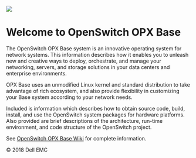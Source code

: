 ![](https://github.com/open-switch/opx-docs/blob/master/images/OpenSwitch_hero.png)

# Welcome to OpenSwitch OPX Base

The OpenSwitch OPX Base system is an innovative operating system for network systems. This information describes how it enables you to unleash new and creative ways to deploy, orchestrate, and manage your networking, servers, and storage solutions in your data centers and enterprise environments.

OPX Base uses an unmodified Linux kernel and standard distribution to take advantage of rich ecosystem, and also provide flexibility in customizing your Base system according to your network needs.

Included is information which describes how to obtain source code, build, install, and use the OpenSwitch system packages for hardware platforms. Also provided are brief descriptions of the architecture, run-time environment, and code structure of the OpenSwitch project.

See [OpenSwitch OPX Base Wiki](https://github.com/open-switch/opx-docs/wiki) for complete information.

© 2018 Dell EMC
